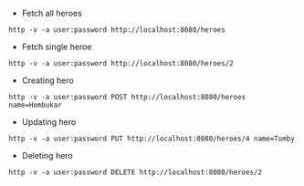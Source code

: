 - Fetch all heroes

`http -v -a user:password http://localhost:8080/heroes`

- Fetch single heroe

`http -v -a user:password http://localhost:8080/heroes/2`

- Creating hero

`http -v -a user:password POST http://localhost:8080/heroes name=Hombukar`

- Updating hero

`http -v -a user:password PUT http://localhost:8080/heroes/4 name=Tomby`

- Deleting hero

`http -v -a user:password DELETE http://localhost:8080/heroes/2`
